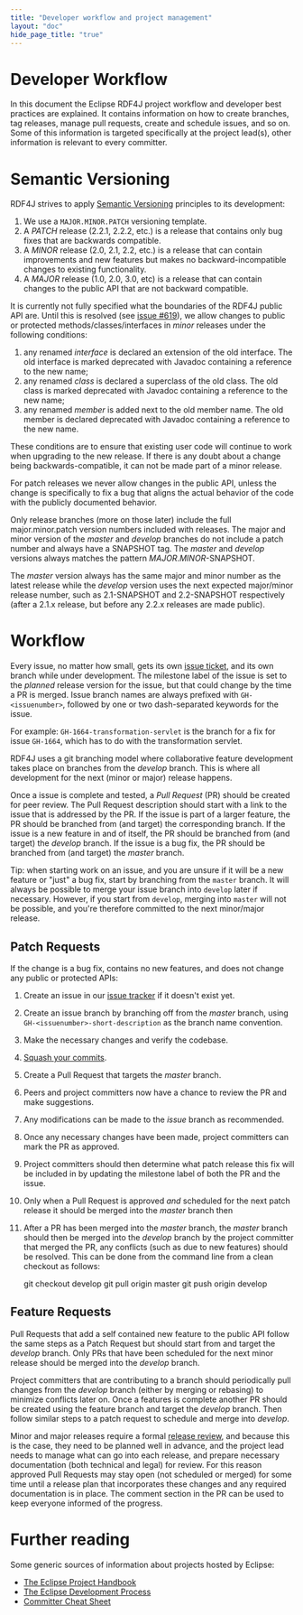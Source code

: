 ```yaml
---
title: "Developer workflow and project management"
layout: "doc"
hide_page_title: "true"
---
```


# Developer Workflow

In this document the Eclipse RDF4J project workflow and developer best practices are explained. It contains information on how to create branches, tag releases, manage pull requests, create and schedule issues, and so on. Some of this information is targeted specifically at the project lead(s), other information is relevant to every committer.

# Semantic Versioning

RDF4J strives to apply [Semantic Versioning](http://www.semver.org/) principles to its development:

1. We use a `MAJOR.MINOR.PATCH` versioning template.
2. A *PATCH* release (2.2.1, 2.2.2, etc.) is a release that contains only bug fixes that are backwards compatible.
3. A *MINOR* release (2.0, 2.1, 2.2, etc.) is a release that can contain improvements and new features but makes no backward-incompatible changes to existing functionality.
4. A *MAJOR* release (1.0, 2.0, 3.0, etc) is a release that can contain changes to the public API that are not backward compatible.

It is currently not fully specified what the boundaries of the RDF4J public API are. Until this is resolved (see [issue #619](https://github.com/eclipse/rdf4j/issues/619)), we allow changes to public or protected methods/classes/interfaces in *minor* releases under the following conditions:

1. any renamed _interface_ is declared an extension of the old interface. The old interface is marked deprecated with Javadoc containing a reference to the new name;
2. any renamed _class_ is declared a superclass of the old class. The old class is marked deprecated with Javadoc containing a reference to the new name;
3. any renamed _member_ is added next to the old member name. The old member is declared deprecated with Javadoc containing a reference to the new name.

These conditions are to ensure that existing user code will continue to work when upgrading to the new release. If there is any doubt about a change being backwards-compatible, it can not be made part of a minor release.

For patch releases we never allow changes in the public API, unless the change is specifically to fix a bug that aligns the actual behavior of the code with the publicly documented behavior.

Only release branches (more on those later) include the full major.minor.patch
version numbers included with releases. The major and minor version of the _master_ and
_develop_ branches do not include a patch number and always have a SNAPSHOT tag.
The _master_ and _develop_ versions always matches the pattern *MAJOR*.*MINOR*-SNAPSHOT.

The _master_ version always has the same major and minor number as the latest
release while the _develop_ version uses the next expected major/minor
release number, such as 2.1-SNAPSHOT and 2.2-SNAPSHOT respectively
(after a 2.1.x release, but before any 2.2.x releases are made public).

# Workflow

Every issue, no matter how small, gets its own [issue
ticket](https://github.com/eclipse/rdf4j/issues), and its own branch while
under development. The milestone label of the issue is set to the *planned*
release version for the issue, but that could change by the time a PR is
merged. Issue branch names are always prefixed with `GH-<issuenumber>`,
followed by one or two dash-separated keywords for the issue.

For example: `GH-1664-transformation-servlet` is the branch for a fix for issue
`GH-1664`, which has to do with the transformation servlet.

RDF4J uses a git branching model where collaborative feature development takes
place on branches from the _develop_ branch. This is where all development for
the next (minor or major) release happens.

Once a issue is complete and tested, a *Pull Request* (PR) should be created
for peer review. The Pull Request description should start with a link to the
issue that is addressed by the PR.  If the issue is part of a larger feature,
the PR should be branched from (and target) the corresponding branch.  If the
issue is a new feature in and of itself, the PR should be branched from (and
target) the _develop_ branch.  If the issue is a bug fix, the PR should be
branched from (and target) the _master_ branch.

Tip: when starting work on an issue, and you are unsure if it will be a new
feature or "just" a bug fix, start by branching from the `master` branch. It
will always be possible to merge your issue branch into `develop` later if
necessary. However, if you start from `develop`, merging into `master` will not
be possible, and you're therefore committed to the next minor/major release.

## Patch Requests

If the change is a bug fix, contains no new features, and does not change any public or protected APIs:

1. Create an issue in our [issue tracker](https://github.com/eclipse/rdf4j/issues) if it doesn't exist yet.
1. Create an issue branch by branching off from the _master_ branch, using `GH-<issuenumber>-short-description` as the branch name convention.
2. Make the necessary changes and verify the codebase.
3. [Squash your commits](../squashing).
3. Create a Pull Request that targets the _master_ branch.
4. Peers and project committers now have a chance to review the PR and make suggestions.
5. Any modifications can be made to the _issue_ branch as recommended.
6. Once any necessary changes have been made, project committers can mark the PR as approved.
7. Project committers should then determine what patch release this fix will be included in by updating the milestone label of both the PR and the issue.
8. Only when a Pull Request is approved *and* scheduled for the next patch release it should be merged into the _master_ branch then
9. After a PR has been merged into the _master_ branch, the _master_ branch should
then be merged into the _develop_ branch by the project committer that merged the PR,
any conflicts (such as due to new features) should be resolved.
This can be done from the command line from a clean checkout as follows:

    git checkout develop
    git pull origin master
    git push origin develop

## Feature Requests

Pull Requests that add a self contained new feature to the public API follow
the same steps as a Patch Request but should start from and target the _develop_ branch.
Only PRs that have been scheduled for the next minor release
should be merged into the _develop_ branch.

Project committers that are contributing to a branch should periodically
pull changes from the _develop_ branch (either by merging or rebasing) to minimize conflicts later on.
Once a features is complete another PR should be created using the feature branch and target the _develop_ branch.
Then follow similar steps to a patch request to schedule and merge into _develop_.

Minor and major releases require a formal [release
review](https://www.eclipse.org/projects/handbook/#release-review), and because
this is the case, they need to be planned well in advance, and the project lead
needs to manage what can go into each release, and prepare necessary
documentation (both technical and legal) for review. For this reason approved
Pull Requests may stay open (not scheduled or merged) for some time until a
release plan that incorporates these changes and any required documentation is
in place.  The comment section in the PR can be used to keep everyone informed
of the progress.

# Further reading

Some generic sources of information about projects hosted by Eclipse:

* [The Eclipse Project Handbook](https://www.eclipse.org/projects/handbook/)
* [The Eclipse Development Process](https://eclipse.org/projects/dev_process/index-quick.php)
* [Committer Cheat Sheet](https://wiki.eclipse.org/Development_Resources/Committer_Cheat_Sheet)
